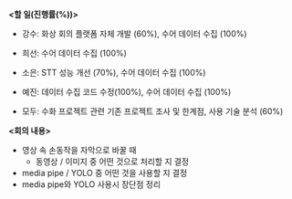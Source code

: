 **<할 일(진행률(%))>**

* 강수: 화상 회의 플랫폼 자체 개발 (60%), 수어 데이터 수집 (100%)

* 희선: 수어 데이터 수집 (100%)

* 소은: STT 성능 개선 (70%), 수어 데이터 수집 (100%)

* 예진: 데이터 수집 코드 수정(100%), 수어 데이터 수집 (100%)

* 모두: 수화 프로젝트 관련 기존 프로젝트 조사 및 한계점, 사용 기술 분석 (60%)

  

**<회의 내용>**

* 영상 속 손동작을 자막으로 바꿀 때
  - 동영상 / 이미지 중 어떤 것으로 처리할 지 결정
* media pipe / YOLO 중 어떤 것을 사용할 지 결정
* media pipe와 YOLO 사용시 장단점 정리
